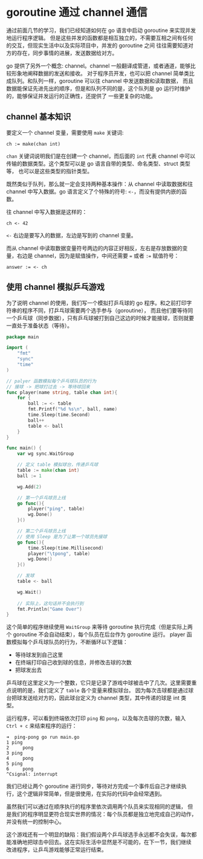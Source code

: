 # goroutine 通过 channel 通信

通过前面几节的学习，我们已经知道如何在 go 语言中启动 goroutine 来实现并发地运行程序逻辑。
但是这些并发的函数都是相互独立的，不需要互相之间有任何的交互，但现实生活中以及实际项目中，并发的 goroutine 之间
往往需要知道对方的存在，同步事情的进展，发送数据给对方。

go 提供了另外一个概念: channel。channel 一般翻译成管道，或者通道，能够比较形象地阐释数据的发送和接收。
对于程序员开发，也可以把 channel 简单类比成队列。和队列一样，goroutine 可以往 channel 中发送数据和读取数据，
而且数据能保证先进先出的顺序，但是和队列不同的是，这个队列是 go 运行时维护的，能够保证并发运行的正确性，还提供了
一些更复杂的功能。

## channel 基本知识

要定义一个 channel 变量，需要使用 `make` 关键词:

```
ch := make(chan int)
```

`chan` 关键词说明我们是在创建一个 channel，而后面的 `int` 代表 channel 中可以传输的数据类型。这个类型可以是 go 语言自带的类型、命名类型、struct 类型等，
也可以是这些类型的指针类型。


既然类似于队列，那么就一定会支持两种基本操作：从 channel 中读取数据和往 channel 中写入数据。go 语言定义了个特殊的符号: `<-`，而没有提供内嵌的函数。

往 channel 中写入数据是这样的：

```
ch <- 42
```

`<-` 右边是要写入的数据，左边是写到的 channel 变量。

而从 channel 中读取数据变量符号两边的内容正好相反，左右是存放数据的变量，右边是 channel，因为是赋值操作，中间还需要 `=` 或者 `:=` 赋值符号：

```
answer := <- ch
```

## 使用 channel 模拟乒乓游戏

为了说明 channel 的使用，我们写一个模拟打乒乓球的 go 程序。和之前打印字符串的程序不同，打乒乓球需要两个选手参与（goroutine），
而且他们要等待同一个乒乓球（同步数据），只有乒乓球被打到自己这边的时候才能接球，否则就要一直处于准备状态（等待）。


```go
package main

import (
    "fmt"
    "sync"
    "time"
)

// palyer 函数模拟每个乒乓球队员的行为
// 接球 -> 把球打过去 -> 等待球回来
func player(name string, table chan int){
    for {
        ball := <- table
        fmt.Printf("%d %s\n", ball, name)
        time.Sleep(time.Second)
        ball++
        table <- ball
    }
}

func main() {
    var wg sync.WaitGroup

	// 定义 table 模拟球台，传递乒乓球
    table := make(chan int)
    ball := 1

    wg.Add(2)

	// 第一个乒乓球员上线
    go func(){
        player("ping", table)
        wg.Done()
    }()

	// 第二个乒乓球员上线
	// 使用 Sleep 是为了让第一个球员先接球
    go func(){
        time.Sleep(time.Millisecond)
        player("\tpong", table)
        wg.Done()
    }()

	// 发球
    table <- ball

    wg.Wait()
	
	// 实际上，这句话并不会执行到
    fmt.Println("Game Over")
}
```


这个简单的程序继续使用 `WaitGroup` 来等待 goroutine 执行完成（但是实际上两个 goroutine 不会自动结束），每个队员在后台作为 goroutine 运行。
player 函数模拟每个乒乓球队员的行为，不断循环以下逻辑：

- 等待球发到自己这里
- 在终端打印自己收到球的信息，并修改击球的次数
- 把球发出去

乒乓球在这里定义为一个整数，它只是记录了游戏中球被击中了几次。这里需要重点说明的是，我们定义了 `table` 各个变量来模拟球台。
因为每次击球都是通过球台把球发送给对方的，因此球台定义为 channel 类型，其中传递的球是 int 类型。

运行程序，可以看到终端依次打印 `ping` 和 `pong`，以及每次击球的次数，输入 `Ctrl + c` 来结束程序的运行： 

```
➜  ping-pong go run main.go
1 ping
2     pong
3 ping
4     pong
5 ping
6     pong
^Csignal: interrupt
```

我们已经让两个 goroutine 进行同步，等待对方完成一个事件后自己才继续执行，这个逻辑非常简单，但是很使用，在实际的代码中会经常遇到。

虽然我们可以通过在顺序执行的程序里依次调用两个队员来实现相同的逻辑，
但是我们的程序明显更符合现实世界的情况：每个队员都是独立地完成自己的动作，并没有统一的控制中心。

这个游戏还有一个明显的缺陷：我们假设两个乒乓球选手永远都不会失误，每次都能准确地把球击中回去。这在实际生活中显然是不可能的，在下一节，我们继续
改进程序，让乒乓游戏能够正常运行结束。
